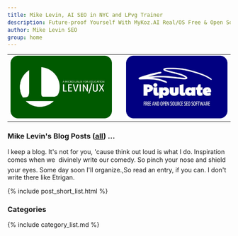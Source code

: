 ```yaml
---
title: Mike Levin, AI SEO in NYC and LPvg Trainer
description: Future-proof Yourself With MyKoz.AI Real/OS Free & Open Source (FOSS) AI SEO Software on a Small Linux Distro built with Python, vim, git and AI.
author: Mike Levin SEO
group: home
---
```


<div class="container">
  <table>
  <tr>
  <td><img src="/assets/logo/Levinux.PNG" /></td>
  <td>&nbsp;</td>
  <td><img src="/assets/logo/Pipulate.PNG" /></td>
  </tr>
  </table>
</div>

### Mike Levin's Blog Posts (<a href="/blog/">all</a>) ...

I keep a blog. It's not for you, 'cause think out loud is what I do.
Inspiration comes when we &#151; divinely write our comedy. So pinch your nose
and shield your eyes. Some day soon I'll organize.,So read an entry, if you
can. I don't write there like Etrigan. 

{% include post_short_list.html %}

### Categories

{% include category_list.md %}
